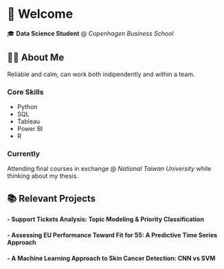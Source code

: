 # 👋 Welcome

🎓 **Data Science Student** @ *Copenhagen Business School*
  

## 🧑‍💼 About Me

Reliable and calm, can work both indipendently and within a team. 

### Core Skills
- Python
- SQL
- Tableau
- Power BI
- R


### Currently 

Attending final courses in exchange @ *National Taiwan University* while thinking about my thesis.


## 📚 Relevant Projects

#### - Support Tickets Analysis: Topic Modeling & Priority Classification
#### - Assessing EU Performance Toward Fit for 55: A Predictive Time Series Approach
#### - A Machine Learning Approach to Skin Cancer Detection: CNN vs SVM 

